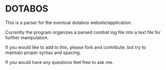 # DOTABOS

This is a parser for the eventual dotabos website/application. 

Currently the program organizes a parsed combat log file into a text file for further manipulation. 

If you would like to add to this, please fork and contribute, but try to maintain proper syntax and spacing. 

If you would have any questions feel free to ask me.
